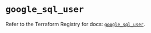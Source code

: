 # `google_sql_user`

Refer to the Terraform Registry for docs: [`google_sql_user`](https://registry.terraform.io/providers/hashicorp/google-beta/5.42.0/docs/resources/google_sql_user).

